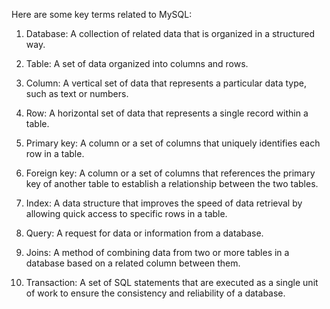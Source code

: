 Here are some key terms related to MySQL:

1. Database: A collection of related data that is organized in a structured way.

2. Table: A set of data organized into columns and rows.

3. Column: A vertical set of data that represents a particular data type, such as text or numbers.

4. Row: A horizontal set of data that represents a single record within a table.

5. Primary key: A column or a set of columns that uniquely identifies each row in a table.

6. Foreign key: A column or a set of columns that references the primary key of another table to establish a relationship between the two tables.

7. Index: A data structure that improves the speed of data retrieval by allowing quick access to specific rows in a table.

8. Query: A request for data or information from a database.

9. Joins: A method of combining data from two or more tables in a database based on a related column between them.

10. Transaction: A set of SQL statements that are executed as a single unit of work to ensure the consistency and reliability of a database.
